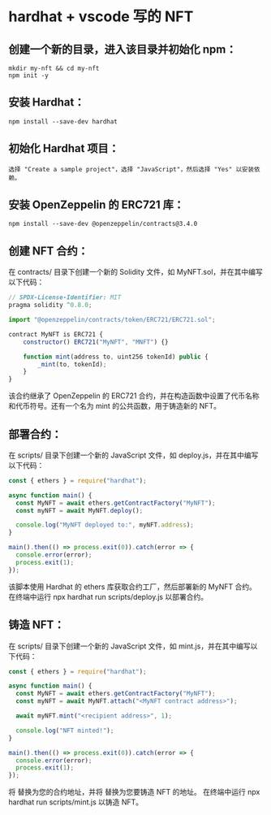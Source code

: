 # hardhat + vscode 写的 NFT


## 创建一个新的目录，进入该目录并初始化 npm：

```
mkdir my-nft && cd my-nft
npm init -y
```

## 安装 Hardhat：

```
npm install --save-dev hardhat
```

## 初始化 Hardhat 项目：

```
选择 "Create a sample project"，选择 "JavaScript"，然后选择 "Yes" 以安装依赖。
```

## 安装 OpenZeppelin 的 ERC721 库：

```
npm install --save-dev @openzeppelin/contracts@3.4.0
```

## 创建 NFT 合约：

在 contracts/ 目录下创建一个新的 Solidity 文件，如 MyNFT.sol，并在其中编写以下代码：

```javascript
// SPDX-License-Identifier: MIT
pragma solidity ^0.8.0;

import "@openzeppelin/contracts/token/ERC721/ERC721.sol";

contract MyNFT is ERC721 {
    constructor() ERC721("MyNFT", "MNFT") {}

    function mint(address to, uint256 tokenId) public {
        _mint(to, tokenId);
    }
}
```

该合约继承了 OpenZeppelin 的 ERC721 合约，并在构造函数中设置了代币名称和代币符号。还有一个名为 mint 的公共函数，用于铸造新的 NFT。

## 部署合约：

在 scripts/ 目录下创建一个新的 JavaScript 文件，如 deploy.js，并在其中编写以下代码：

```javascript
const { ethers } = require("hardhat");

async function main() {
  const MyNFT = await ethers.getContractFactory("MyNFT");
  const myNFT = await MyNFT.deploy();

  console.log("MyNFT deployed to:", myNFT.address);
}

main().then(() => process.exit(0)).catch(error => {
  console.error(error);
  process.exit(1);
});
```

该脚本使用 Hardhat 的 ethers 库获取合约工厂，然后部署新的 MyNFT 合约。
在终端中运行 npx hardhat run scripts/deploy.js 以部署合约。

## 铸造 NFT：

在 scripts/ 目录下创建一个新的 JavaScript 文件，如 mint.js，并在其中编写以下代码：

```javascript
const { ethers } = require("hardhat");

async function main() {
  const MyNFT = await ethers.getContractFactory("MyNFT");
  const myNFT = await MyNFT.attach("<MyNFT contract address>");

  await myNFT.mint("<recipient address>", 1);

  console.log("NFT minted!");
}

main().then(() => process.exit(0)).catch(error => {
  console.error(error);
  process.exit(1);
});
```

将 <MyNFT contract address> 替换为您的合约地址，并将 <recipient address> 替换为您要铸造 NFT 的地址。
在终端中运行 npx hardhat run scripts/mint.js 以铸造 NFT。
